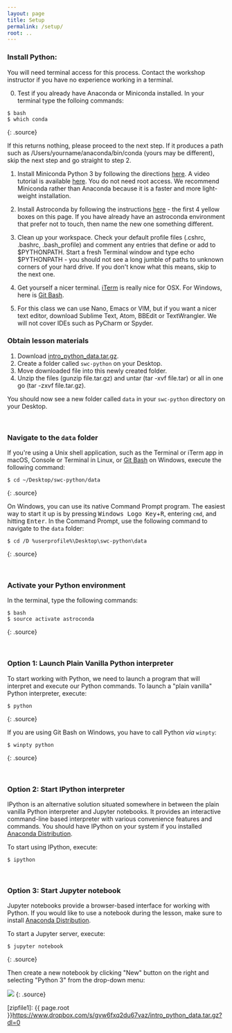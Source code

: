 ```yaml
---
layout: page
title: Setup
permalink: /setup/
root: ..
---
```


### Install Python:

You will need terminal access for this process. Contact the workshop instructor if you have no experience working in a terminal. 

0. Test if you already have Anaconda or Miniconda installed. In your terminal type the folloing commands:

~~~
$ bash
$ which conda
~~~
{: .source}

If this returns nothing, please proceed to the next step. If it produces a path such as /Users/yourname/anaconda/bin/conda (yours may be different), skip the next step and go straight to step 2.

1. Install Miniconda Python 3 by following the directions [here](https://astroconda.readthedocs.io/en/latest/getting_started.html#getting-started-jump). A video tutorial is available [here](http://swcarpentry.github.io/python-novice-gapminder/setup/). You do not need root access. We recommend Miniconda rather than Anaconda because it is a faster and more light-weight installation.

2. Install Astroconda by following the instructions [here](https://astroconda.readthedocs.io/en/latest/installation.html#standard-install) - the first 4 yellow boxes on this page. If you have already have an astroconda environment that prefer not to touch, then name the new one something different.

3. Clean up your workspace. Check your default profile files (.cshrc, .bashrc, .bash_profile) and comment any entries that define or add to $PYTHONPATH. Start a fresh Terminal window and type echo $PYTHONPATH - you should not see a long jumble of paths to unknown corners of your hard drive. If you don't know what this means, skip to the next one.

4. Get yourself a nicer terminal. [iTerm](https://www.iterm2.com/) is really nice for OSX. For Windows, here is [Git Bash](https://gitforwindows.org/).

5. For this class we can use Nano, Emacs or VIM, but if you want a nicer text editor, download Sublime Text, Atom, BBEdit or TextWrangler. We will not cover IDEs such as PyCharm or Spyder. 

### Obtain lesson materials

1. Download [intro_python_data.tar.gz](https://www.dropbox.com/s/gvw6fxq2du67vaz/intro_python_data.tar.gz?dl=1).
2. Create a folder called `swc-python` on your Desktop.
3. Move downloaded file into this newly created folder.
4. Unzip the files (gunzip file.tar.gz) and untar (tar -xvf file.tar) or all in one go (tar -zxvf file.tar.gz).

You should now see a new folder called `data` in your `swc-python` directory on your
Desktop.

&nbsp; <!-- vertical spacer -->

### Navigate to the `data` folder

If you're using a Unix shell application, such as the Terminal or iTerm app in macOS, Console or Terminal in
Linux, or [Git Bash](https://gitforwindows.org/) on Windows, execute the following command:

~~~
$ cd ~/Desktop/swc-python/data
~~~
{: .source}

On Windows, you can use its native Command Prompt program.  The easiest way to start it up is by
pressing <kbd>Windows Logo Key</kbd>+<kbd>R</kbd>, entering `cmd`, and hitting <kbd>Enter</kbd>. In
the Command Prompt, use the following command to navigate to the `data` folder:
~~~
$ cd /D %userprofile%\Desktop\swc-python\data
~~~
{: .source}

&nbsp; <!-- vertical spacer -->

### Activate your Python environment

In the terminal, type the following commands:

~~~
$ bash
$ source activate astroconda
~~~
{: .source}

&nbsp; <!-- vertical spacer -->

### Option 1: Launch Plain Vanilla Python interpreter

To start working with Python, we need to launch a program that will interpret and execute our Python
commands. To launch a "plain vanilla" Python interpreter, execute:
~~~
$ python
~~~
{: .source}

If you are using Git Bash on Windows, you have to call Python _via_ `winpty`:
~~~
$ winpty python
~~~
{: .source}

&nbsp; <!-- vertical spacer -->


### Option 2: Start IPython interpreter

IPython is an alternative solution situated somewhere in between the plain vanilla Python
interpreter and Jupyter notebooks.  It provides an interactive command-line based interpreter with
various convenience features and commands.  You should have IPython on your system if you installed
[Anaconda Distribution](http://carpentries.github.io/workshop-template/#python).

To start using IPython, execute:
~~~
$ ipython
~~~

&nbsp; <!-- vertical spacer -->

### Option 3: Start Jupyter notebook

Jupyter notebooks provide a browser-based interface for working with Python.  If you would like to
use a notebook during the lesson, make sure to install [Anaconda
Distribution](http://carpentries.github.io/workshop-template/#python).

To start a Jupyter server, execute:
~~~
$ jupyter notebook
~~~
{: .source}

Then create a new notebook by clicking "New" button on the right and selecting "Python 3" from the
drop-down menu:

![](../fig/new-notebook.png)
{: .source}

[zipfile1]: {{ page.root }}https://www.dropbox.com/s/gvw6fxq2du67vaz/intro_python_data.tar.gz?dl=0
